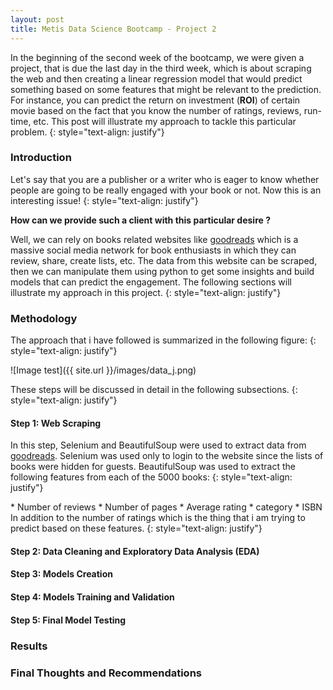 ```yaml
---
layout: post
title: Metis Data Science Bootcamp - Project 2
---
```


In the beginning of the second week of the bootcamp, we were given a project, that is due the last day in the third week, which is about scraping the web and then creating a linear regression model that would predict something based on some features that might be relevant to the prediction. For instance, you can predict the return on investment (**ROI**) of certain movie based on the fact that you know the number of ratings, reviews, run-time, etc. This post will illustrate my approach to tackle this particular problem.
{: style="text-align: justify"}

### Introduction

Let's say that you are a publisher or a writer who is eager to know whether people are going to be really engaged with your book or not. Now this is an interesting issue!
{: style="text-align: justify"}

**How can we provide such a client with this particular desire ?**

Well, we can rely on books related websites like [goodreads](https://www.goodreads.com) which is a massive social media network for book enthusiasts in which they can review, share, create lists, etc. The data from this website can be scraped, then we can manipulate them using python to get some insights and build models that can predict the engagement. The following sections will illustrate my approach in this project.
{: style="text-align: justify"}

### Methodology

The approach that i have followed is summarized in the following figure:
{: style="text-align: justify"}

![Image test]({{ site.url }}/images/data_j.png)

These steps will be discussed in detail in the following subsections.
{: style="text-align: justify"}

#### Step 1: Web Scraping

In this step, Selenium and BeautifulSoup were used to extract data from [goodreads](https://www.goodreads.com). Selenium was used only to login to the website since the lists of books were hidden for guests. BeautifulSoup was used to extract the following features from each of the 5000 books:
{: style="text-align: justify"}
<div>
    * Number of reviews
    * Number of pages
    * Average rating
    * category
    * ISBN
</div>
In addition to the number of ratings which is the thing that i am trying to predict based on these features.
{: style="text-align: justify"}


#### Step 2: Data Cleaning and Exploratory Data Analysis (**EDA**)


#### Step 3: Models Creation


#### Step 4: Models Training and Validation


#### Step 5: Final Model Testing



### Results


### Final Thoughts and Recommendations
